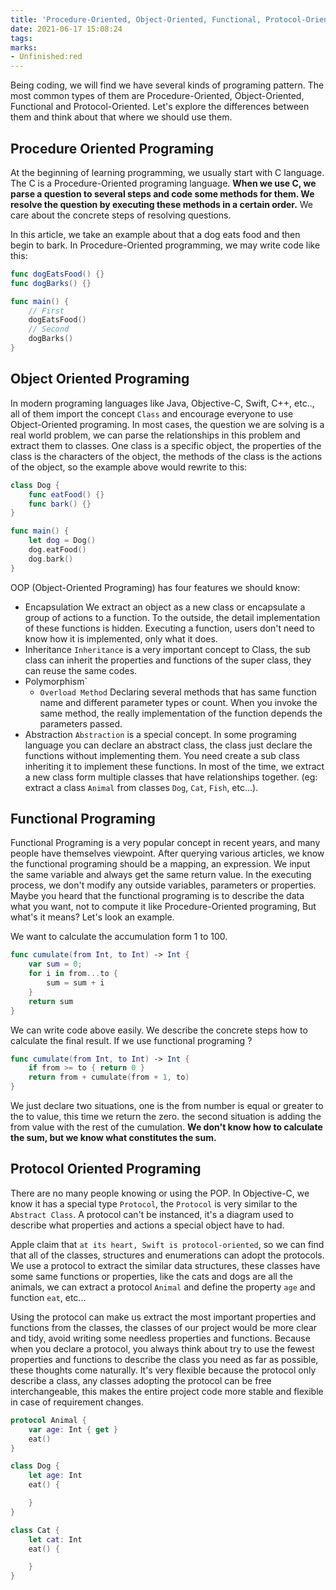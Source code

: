 ```yaml
---
title: 'Procedure-Oriented, Object-Oriented, Functional, Protocol-Oriented'
date: 2021-06-17 15:08:24
tags:
marks:
- Unfinished:red
---
```


Being coding, we will find we have several kinds of programing pattern. The most common types of them are Procedure-Oriented, Object-Oriented, Functional and Protocol-Oriented. Let's explore the differences between them and think about that where we should use them.

## Procedure Oriented Programing
At the beginning of learning programming, we usually start with C language. The C is a Procedure-Oriented  programing language. **When we use C, we parse a question to several steps and code some methods for them. We resolve the question by executing these methods in a certain order.** We care about the concrete steps of resolving questions.

In this article, we take an example about that a dog eats food and then begin to bark. In Procedure-Oriented programming, we may write code like this:

```Swift
func dogEatsFood() {}
func dogBarks() {}

func main() {
    // First
    dogEatsFood()
    // Second
    dogBarks()
}
```

## Object Oriented Programing
In modern programing languages like Java, Objective-C, Swift, C++, etc.., all of them import the concept `Class` and encourage everyone to use Object-Oriented programing. In most cases, the question we are solving is a real world problem, we can parse the relationships in this problem and extract them to classes. One class is a specific object, the properties of the class is the characters of the object, the methods of the class is the actions of the object, so the example above would rewrite to this:

```Swift
class Dog {
    func eatFood() {}
    func bark() {}
}

func main() {
    let dog = Dog()
    dog.eatFood()
    dog.bark()
}
```

OOP (Object-Oriented Programing) has four features we should know:

- Encapsulation
We extract an object as a new class or encapsulate a group of actions to a function. To the outside, the detail implementation of these functions is hidden. Executing a function, users don't need to know how it is implemented, only what it does.
- Inheritance
`Inheritance` is a very important concept to Class, the sub class can inherit the properties and functions of the super class, they can reuse the same codes. 
- Polymorphism`
    - `Overload Method` Declaring several methods that has same function name and different parameter types or count. When you invoke the same method, the really implementation of the function depends the parameters passed.
- Abstraction
`Abstraction` is a special concept. In some programing language you can declare an abstract class, the class just declare the functions without implementing them. You need create a sub class inheriting it to implement these functions. In most of the time, we extract a new class form multiple classes that have relationships together. (eg: extract a class `Animal` from classes `Dog`, `Cat`, `Fish`, etc...).

## Functional Programing
Functional Programing is a very popular concept in recent years, and many people have themselves viewpoint. After querying various articles, we know the functional programing should be a mapping, an expression. We input the same variable and always get the same return value. In the executing process, we don't modify any outside variables, parameters or properties. Maybe you heard that the functional programing is to describe the data what you want, not to compute it like Procedure-Oriented programing, But what's it means? Let's look an example.

We want to calculate the accumulation form 1 to 100.
```Swift
func cumulate(from Int, to Int) -> Int {
    var sum = 0;
    for i in from...to {
        sum = sum + i
    }    
    return sum
}
```
We can write code above easily. We describe the concrete steps how to calculate the final result. If we use functional programing ?

```Swift
func cumulate(from Int, to Int) -> Int {
    if from >= to { return 0 }
    return from + cumulate(from + 1, to)
}
```

We just declare two situations, one is the from number is equal or greater to the to value, this time we return the zero. the second situation is adding the from value with the rest of the cumulation. **We don't know how to calculate the sum, but we know what constitutes the sum.**

## Protocol Oriented Programing

There are no many people knowing or using the POP. In Objective-C, we know it has a special type `Protocol`, the `Protocol` is 
very similar to the `Abstract Class`. A protocol can't be instanced, it's a diagram used to describe what properties and actions a special object have to had. 

Apple claim that `at its heart, Swift is protocol-oriented`, so we can find that all of the classes, structures and enumerations can adopt the protocols. We use a protocol to extract the similar data structures, these classes have some same functions or properties, like the cats and dogs are all the animals, we can extract a protocol `Animal` and define the property `age` and function `eat`, etc...

Using the protocol can make us extract the most important properties and functions from the classes, the classes of our project would be more clear and tidy, avoid writing some needless properties and functions. Because when you declare a protocol, you always think about try to use the fewest properties and functions to describe the class you need as far as possible, these thoughts come naturally. It's very flexible because the protocol only describe a class, any classes adopting the protocol can be free interchangeable, this makes the entire project code more stable and flexible in case of requirement changes.

```Swift
protocol Animal {
    var age: Int { get }
    eat()    
}

class Dog {
    let age: Int
    eat() {

    }
}

class Cat {
    let cat: Int
    eat() {

    }
}
```